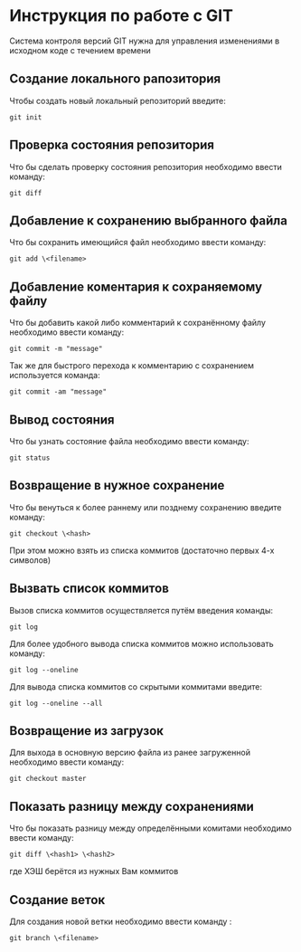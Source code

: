 # **Инструкция по работе с GIT**

Система контроля версий GIT нужна для управления изменениями в исходном коде с течением времени

## Создание локального рапозитория

Чтобы создать новый локальный репозиторий введите:

    git init

## Проверка состояния репозитория

Что бы сделать проверку состояния репозитория необходимо ввести команду:

    git diff

## Добавление к сохранению выбранного файла

Что бы сохранить имеющийся файл необходимо ввести команду:

    git add \<filename>

## Добавление коментария к сохраняемому файлу

Что бы добавить какой либо комментарий к сохранённому файлу необходимо ввести команду:

    git commit -m "message"

Так же для быстрого перехода к комментарию с сохранением используется команда:

    git commit -am "message"

## Вывод состояния

Что бы узнать состояние файла необходимо ввести команду:

    git status

## Возвращение в нужное сохранение

Что бы венуться к более раннему или позднему сохранению введите команду:

    git checkout \<hash>

При этом <hash> можно взять из списка коммитов (достаточно первых 4-х символов)

## Вызвать список коммитов

Вызов списка коммитов осуществляется путём введения команды:

    git log

Для более удобного вывода списка коммитов можно использовать команду:

    git log --oneline

Для вывода списка коммитов со скрытыми коммитами введите:

    git log --oneline --all

## Возвращение из загрузок

Для выхода в основную версию файла из ранее загруженной необходимо ввести команду:

    git checkout master

## Показать разницу между сохранениями

Что бы показать разницу между определёнными комитами необходимо ввести команду:

    git diff \<hash1> \<hash2>

где ХЭШ берётся из нужных Вам коммитов

## Создание веток

Для создания новой ветки необходимо ввести команду :

    git branch \<filename>





